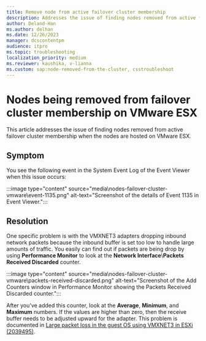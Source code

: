 ```yaml
---
title: Remove node from active failover cluster membership
description: Addresses the issue of finding nodes removed from active failover cluster membership.
author: Deland-Han
ms.author: delhan
ms.date: 12/26/2023
manager: dcscontentpm
audience: itpro
ms.topic: troubleshooting
localization_priority: medium
ms.reviewer: kaushika, v-lianna
ms.custom: sap:node-removed-from-the-cluster, csstroubleshoot
---
```

# Nodes being removed from failover cluster membership on VMware ESX

This article addresses the issue of finding nodes removed from active failover cluster membership when the nodes are hosted on VMware ESX.

## Symptom

You see the following event in the System Event Log of the Event Viewer when this issue occurs:

:::image type="content" source="media\nodes-failover-cluster-vmware\event-1135.png" alt-text="Screenshot of the details of Event 1135 in Event Viewer.":::

## Resolution

One specific problem is with the VMXNET3 adapters dropping inbound network packets because the inbound buffer is set too low to handle large amounts of traffic. You easily can find out if packets are being drop by using **Performance Monitor** to look at the **Network Interface**\\**Packets Received Discarded** counter.

:::image type="content" source="media\nodes-failover-cluster-vmware\packets-received-discarded.png" alt-text="Screenshot of the Add Counters window in Performance Monitor showing the Packets Received Discarded counter.":::

After you've added this counter, look at the **Average**, **Minimum**, and **Maximum** numbers. If the values are higher than zero, then the receive buffer needs to be adjusted upward for the adapter. This problem is documented in [Large packet loss in the guest OS using VMXNET3 in ESXi (2039495)](https://kb.vmware.com/s/article/2039495).
